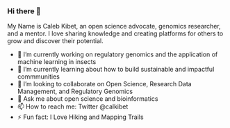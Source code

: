 ### Hi there 👋

My Name is Caleb Kibet, an open science advocate, genomics researcher, and a mentor. I love sharing knowledge and creating platforms for others to grow and discover their potential.
- 🔭 I’m currently working on regulatory genomics and the application of machine learning in insects
- 🌱 I’m currently learning about how to build sustainable and impactful commmunities
- 👯 I’m looking to collaborate on Open Science, Research Data Management, and Regulatory Genomics
- 💬 Ask me about open science and bioinformatics 
- 📫 How to reach me: Twitter @calkibet
- ⚡ Fun fact: I Love Hiking and Mapping Trails

